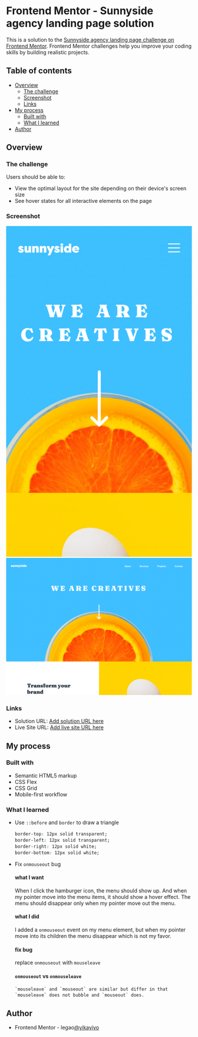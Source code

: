 # Frontend Mentor - Sunnyside agency landing page solution

This is a solution to the [Sunnyside agency landing page challenge on Frontend Mentor](https://www.frontendmentor.io/challenges/sunnyside-agency-landing-page-7yVs3B6ef). Frontend Mentor challenges help you improve your coding skills by building realistic projects.

## Table of contents

- [Overview](#overview)
  - [The challenge](#the-challenge)
  - [Screenshot](#screenshot)
  - [Links](#links)
- [My process](#my-process)
  - [Built with](#built-with)
  - [What I learned](#what-i-learned)
- [Author](#author)

## Overview

### The challenge

Users should be able to:

- View the optimal layout for the site depending on their device's screen size
- See hover states for all interactive elements on the page

### Screenshot

![mobile](./screenshots/mobile.png)
![desktop](./screenshots/desktop.png)

### Links

- Solution URL: [Add solution URL here](https://your-solution-url.com)
- Live Site URL: [Add live site URL here](https://your-live-site-url.com)

## My process

### Built with

- Semantic HTML5 markup
- CSS Flex
- CSS Grid
- Mobile-first workflow

### What I learned

- Use `::before` and `border` to draw a triangle

  ```css
  border-top: 12px solid transparent;
  border-left: 12px solid transparent;
  border-right: 12px solid white;
  border-bottom: 12px solid white;
  ```

- Fix `onmouseout` bug

  #### what I want

  When I click the hamburger icon, the menu should show up. And when my pointer move into the menu items, it should show a hover effect. The menu should disappear only when my pointer move out the menu.

  #### what I did

  I added a `onmouseout` event on my menu element, but when my pointer move into its children the menu disappear which is not my favor.

  #### fix bug

  replace `onmouseout` with `mouseleave`

  #### `onmouseout` vs `onmouseleave`

  ```
  `mouseleave` and `mouseout` are similar but differ in that `mouseleave` does not bubble and `mouseout` does.
  ```

## Author

- Frontend Mentor - legao[@yikayiyo](https://www.frontendmentor.io/profile/yikayiyo)
